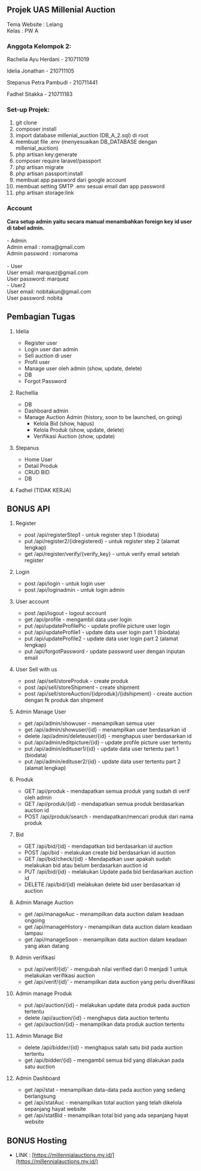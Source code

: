 ## Projek UAS Millenial Auction

Tema Website : Lelang <br>
Kelas : PW A

<h3>Anggota Kelompok 2:</h3>

<p>Rachelia Ayu Herdani - 210711019</p>
<p>Idelia Jonathan - 210711105</p>
<p>Stepanus Petra Pambudi - 210711441</p>
<p>Fadhel Sitakka - 210711183</p>

<h3>Set-up Projek:</h3>

1. git clone
2. composer install
3. import database millenial_auction (DB_A_2.sql) di root
4. membuat file .env (menyesuaikan DB_DATABASE dengan millenial_auction)
5. php artisan key:generate
6. composer require laravel/passport
7. php artisan migrate
8. php artisan passport:install
9. membuat app password dari google account
10. membuat setting SMTP .env sesuai email dan app password
11. php artisan storage:link

<h3>Account</h3>
<b>Cara setup admin yaitu secara manual menambahkan foreign key id user di tabel admin.</b>
<br> <br>
    - Admin <br>
        Admin email : roma@gmail.com<br>
        Admin password : romaroma<br><br>
    - User<br>
        User email: marquez@gmail.com<br>
        User password: marquez<br>
    - User2<br>
        User email: nobitakun@gmail.com<br>
        User password: nobita<br>

## Pembagian Tugas

1. Idelia

    - Register user
    - Login user dan admin
    - Sell auction di user
    - Profil user
    - Manage user oleh admin (show, update, delete)
    - DB
    - Forgot Password

2. Rachellia

    - DB
    - Dashboard admin
    - Manage Auction Admin (history, soon to be launched, on going)
        - Kelola Bid (show, hapus)
        - Kelola Produk (show, update, delete)
        - Verifikasi Auction (show, update)

3. Stepanus

    - Home User
    - Detail Produk
    - CRUD BID
    - DB

4. Fadhel (TIDAK KERJA)

## BONUS API

1. Register

    - post /api/registerStep1 - untuk register step 1 (biodata)
    - put /api/register2/{idregistered} - untuk register step 2 (alamat lengkap)
    - get /api/register/verify/{verify_key} - untuk verify email setelah register

2. Login

    - post /api/login - untuk login user
    - post /api/loginadmin - untuk login admin

3. User account

    - post /api/logout - logout account
    - get /api/profile - mengambil data user login
    - put /api/updateProfilePic - update profile picture user login
    - put /api/updateProfile1 - update data user login part 1 (biodata)
    - put /api/updateProfile2 - update data user login part 2 (alamat lengkap)
    - put /api/forgotPassword - update password user dengan inputan email

4. User Sell with us

    - post /api/sell/storeProduk - create produk
    - post /api/sell/storeShipment - create shipment
    - post /api/sell/storeAuction/{idproduk}/{idshipment} - create auction dengan fk produk dan shipment

5. Admin Manage User

    - get /api/admin/showuser - menampilkan semua user
    - get /api/admin/showuser/{id} - menampilkan user berdasarkan id
    - delete /api/admin/deleteuser/{id} - menghapus user berdasarkan id
    - put /api/admin/editpicture/{id} - update profile picture user tertentu
    - put /api/admin/edituser1/{id} - update data user tertentu part 1 (biodata)
    - put /api/admin/edituser2/{id} - update data user tertentu part 2 (alamat lengkap)

6. Produk

    - GET /api/produk - mendapatkan semua produk yang sudah di verif oleh admin
    - GET /api/produk/{id} - mendapatkan semua produk berdasarkan auction id
    - POST /api/produk/search - mendapatkan/mencari produk dari nama produk

7. Bid

    - GET /api/bid/{id} - mendapatkan bid berdasarkan id auction
    - POST /api/bid - melakukan create bid berdasarkan id auction
    - GET /api/bid/check/{id} - Mendapatkan user apakah sudah melakukan bid atau belum berdasarkan auction id
    - PUT /api/bid/{id} - melakukan Update pada bid berdasarkan auction id
    - DELETE /api/bid/{id} melakukan delete bid user berdasarkan id auction

8. Admin Manage Auction

    - get /api/manageAuc - menampilkan data auction dalam keadaan ongoing
    - get /api/manageHistory - menampilkan data auction dalam keadaan lampau
    - get /api/manageSoon - menampilkan data auction dalam keadaan yang akan datang

9. Admin verifikasi

    - put /api/verif/{id}' - mengubah nilai verified dari 0 menjadi 1 untuk melakukan verifikasi auction
    - get /api/verif/{id}' - menampilkan data auction yang perlu diverifikasi

10. Admin manage Produk

    - put /api/auction/{id} - melakukan update data produk pada auction tertentu
    - delete /api/auction/{id} - menghapus data auction tertentu
    - get /api/auction/{id} - menampilkan data produk auction tertentu

11. Admin Manage Bid

    - delete /api/bidder/{id} - menghapus salah satu bid pada auction tertentu
    - get /api/bidder/{id} - mengambil semua bid yang dilakukan pada satu auction

12. Admin Dashboard

    - get /api/stat - menampilkan data-data pada auction yang sedang berlangsung
    - get /api/statAuc - menampilkan total auction yang telah dikelola sepanjang hayat website
    - get /api/statBid - menampilkan total bid yang ada sepanjang hayat website

## BONUS Hosting

-   LINK : [https://millennialauctions.my.id/](https://millennialauctions.my.id/)

